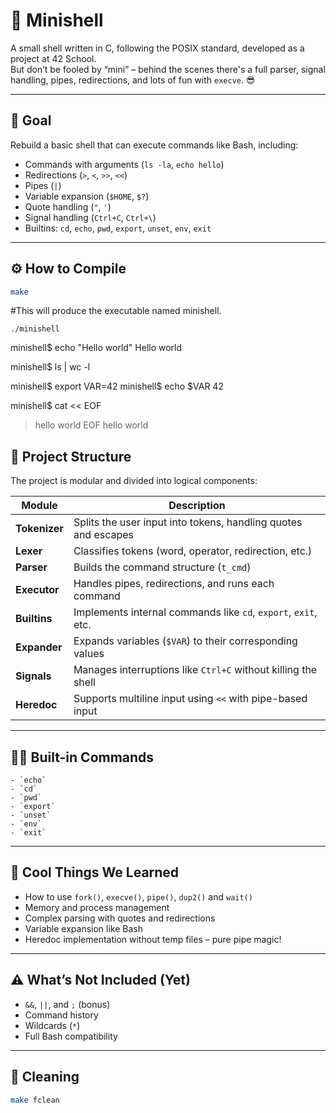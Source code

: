 # 🐚 Minishell

A small shell written in C, following the POSIX standard, developed as a project at 42 School.  
But don’t be fooled by “mini” – behind the scenes there's a full parser, signal handling, pipes, redirections, and lots of fun with `execve`. 😎

---

## 🚀 Goal

Rebuild a basic shell that can execute commands like Bash, including:

- Commands with arguments (`ls -la`, `echo hello`)
- Redirections (`>`, `<`, `>>`, `<<`)
- Pipes (`|`)
- Variable expansion (`$HOME`, `$?`)
- Quote handling (`"`, `'`)
- Signal handling (`Ctrl+C`, `Ctrl+\`)
- Builtins: `cd`, `echo`, `pwd`, `export`, `unset`, `env`, `exit`

---

## ⚙️ How to Compile

```bash
make
```
#This will produce the executable named minishell.
```
./minishell
```

minishell$ echo "Hello world"
Hello world

minishell$ ls | wc -l

minishell$ export VAR=42
minishell$ echo $VAR
42

minishell$ cat << EOF
> hello
> world
> EOF
hello
world


## 🧠 Project Structure

The project is modular and divided into logical components:

| Module     | Description |
|------------|-------------|
| **Tokenizer** | Splits the user input into tokens, handling quotes and escapes |
| **Lexer**     | Classifies tokens (word, operator, redirection, etc.) |
| **Parser**    | Builds the command structure (`t_cmd`) |
| **Executor**  | Handles pipes, redirections, and runs each command |
| **Builtins**  | Implements internal commands like `cd`, `export`, `exit`, etc. |
| **Expander**  | Expands variables (`$VAR`) to their corresponding values |
| **Signals**   | Manages interruptions like `Ctrl+C` without killing the shell |
| **Heredoc**   | Supports multiline input using `<<` with pipe-based input |

---

## 👨‍💻 Built-in Commands
```
- `echo`
- `cd`
- `pwd`
- `export`
- `unset`
- `env`
- `exit`
```
---

## 🧩 Cool Things We Learned

- How to use `fork()`, `execve()`, `pipe()`, `dup2()` and `wait()`
- Memory and process management
- Complex parsing with quotes and redirections
- Variable expansion like Bash
- Heredoc implementation without temp files – pure pipe magic!

---

## ⚠️ What’s Not Included (Yet)

- `&&`, `||`, and `;` (bonus)
- Command history
- Wildcards (`*`)
- Full Bash compatibility

---

## 🧹 Cleaning

```bash
make fclean
